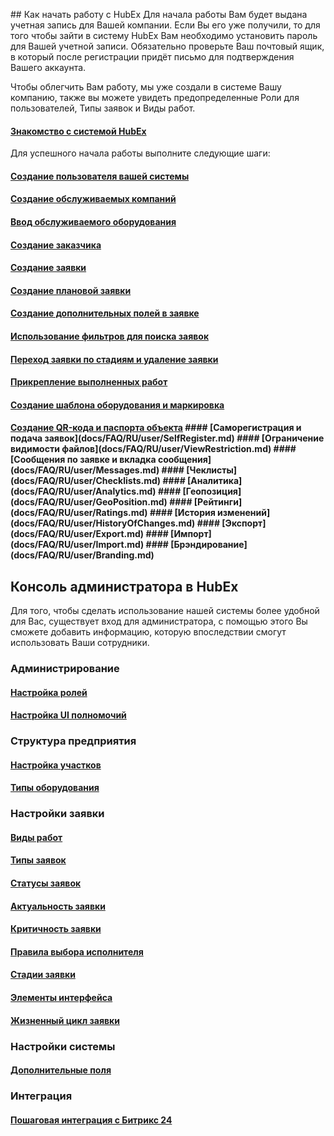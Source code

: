 <!-- Yandex.Metrika counter -->
<script type="text/javascript" >
   (function(m,e,t,r,i,k,a){m[i]=m[i]||function(){(m[i].a=m[i].a||[]).push(arguments)};
   m[i].l=1*new Date();k=e.createElement(t),a=e.getElementsByTagName(t)[0],k.async=1,k.src=r,a.parentNode.insertBefore(k,a)})
   (window, document, "script", "https://mc.yandex.ru/metrika/tag.js", "ym");
   ym('{{ site.yandex_metric }}', "init", {
        id:'{{ site.yandex_metric }}',
        clickmap:true,
        trackLinks:true,
        accurateTrackBounce:true,
        webvisor:true
   });
</script>
<noscript><div><img src="https://mc.yandex.ru/watch/'{{ site.yandex_metric }}'" style="position:absolute; left:-9999px;" alt="" /></div></noscript>
<!-- /Yandex.Metrika counter -->
<link rel="stylesheet" type="text/css" href="/assets/css/styles.css">
## Как начать работу с HubEx
Для начала работы Вам будет выдана учетная запись для Вашей компании. Если Вы его уже получили, то для того чтобы зайти в систему HubEx Вам необходимо установить пароль для Вашей учетной записи. Обязательно проверьте Ваш почтовый ящик, в который после регистрации придёт письмо для подтверждения Вашего аккаунта.

Чтобы облегчить Вам работу, мы уже создали в системе Вашу компанию, также вы можете увидеть предопределенные Роли для пользователей, Типы заявок и Виды работ.

#### [Знакомство с системой HubEx](docs/FAQ/RU/user/HubExStepByStep.md)

Для успешного начала работы выполните следующие шаги:
#### [Создание пользователя вашей системы](docs/FAQ/RU/user/CreatingUser.md)
#### [Создание обслуживаемых компаний](docs/FAQ/RU/user/CreatingCompany.md)
#### [Ввод обслуживаемого оборудования](docs/FAQ/RU/user/CreatingObjects.md)
#### [Создание заказчика](docs/FAQ/RU/user/CreatingCustomer.md)
#### [Создание заявки](docs/FAQ/RU/user/CreatingTicket.md)
#### [Создание плановой заявки](docs/FAQ/RU/user/PlannedTickets.md)
#### [Создание дополнительных полей в заявке](docs/FAQ/RU/user/AdditionalFields.md)
#### [Использование фильтров для поиска заявок](docs/FAQ/RU/user/Filters.md)
#### [Переход заявки по стадиям и удаление заявки](docs/FAQ/RU/user/ChangingStatus.md)
#### [Прикрепление выполненных работ](docs/FAQ/RU/user/AttachingFiles.md)
#### [Создание шаблона оборудования и маркировка](docs/FAQ/RU/user/CreatingObjTemplates.md)
<h4>
<a class="h4" href="docs/FAQ/RU/user/CreatingTickTemplates.md">Создание QR-кода и паспорта объекта</a><span class="updated-badge"></span>
</div>
#### [Саморегистрация и подача заявок](docs/FAQ/RU/user/SelfRegister.md)
#### [Ограничение видимости файлов](docs/FAQ/RU/user/ViewRestriction.md)
#### [Сообщения по заявке и вкладка сообщения](docs/FAQ/RU/user/Messages.md)
#### [Чеклисты](docs/FAQ/RU/user/Checklists.md)
#### [Аналитика](docs/FAQ/RU/user/Analytics.md)
#### [Геопозиция](docs/FAQ/RU/user/GeoPosition.md)
#### [Рейтинги](docs/FAQ/RU/user/Ratings.md)
#### [История изменений](docs/FAQ/RU/user/HistoryOfChanges.md)
#### [Экспорт](docs/FAQ/RU/user/Export.md)
#### [Импорт](docs/FAQ/RU/user/Import.md)
#### [Брэндирование](docs/FAQ/RU/user/Branding.md)
<!-- #### [Календарь](docs/FAQ/RU/user/Calendar.md) -->

## Консоль администратора в HubEx
Для того, чтобы сделать использование нашей системы более удобной для Вас, существует вход для администратора, с помощью этого Вы сможете добавить информацию, которую впоследствии смогут использовать Ваши сотрудники.
### Администрирование
#### [Настройка ролей](docs/FAQ/RU/admin/Roles.md)
#### [Настройка UI полномочий](docs/FAQ/RU/admin/UI_Permissions.md)
### Структура предприятия
#### [Настройка участков](docs/FAQ/RU/admin/Places.md)
#### [Типы оборудования](docs/FAQ/RU/admin/ObjectsType.md)
### Настройки заявки
#### [Виды работ](docs/FAQ/RU/admin/WorkType.md)
#### [Типы заявок](docs/FAQ/RU/admin/TicketType.md)
#### [Статусы заявок](docs/FAQ/RU/admin/StatusType.md)
#### [Актуальность заявки](docs/FAQ/RU/admin/Actuality.md)
#### [Критичность заявки](docs/FAQ/RU/admin/Criticality.md)
#### [Правила выбора исполнителя](docs/FAQ/RU/admin/RulesOfChoice.md)
#### [Стадии заявки](docs/FAQ/RU/admin/StageType.md)
#### [Элементы интерфейса](docs/FAQ/RU/admin/ElementsOfInterface.md)
#### [Жизненный цикл заявки](docs/FAQ/RU/admin/TicketLifeCycle.md)
### Настройки системы
#### [Дополнительные поля](docs/FAQ/RU/admin/TicketAttribute.md)
### Интеграция
#### [Пошаговая интеграция с Битрикс 24](docs/FAQ/RU/admin/Integration.md)
